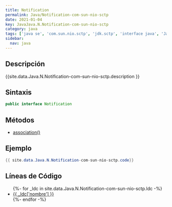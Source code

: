```yaml
---
title: Notification
permalink: Java/Notification-com-sun-nio-sctp
date: 2021-01-04
key: JavaJava.N.Notification-com-sun-nio-sctp
category: java
tags: ['java se', 'com.sun.nio.sctp', 'jdk.sctp', 'interface java', 'Java 1.7']
sidebar: 
  nav: java
---
```


## Descripción
{{site.data.Java.N.Notification-com-sun-nio-sctp.description }}

## Sintaxis
~~~java
public interface Notification
~~~

## Métodos
* [association()](/Java/Notification-com-sun-nio-sctp/association)

## Ejemplo
~~~java
{{ site.data.Java.N.Notification-com-sun-nio-sctp.code}}
~~~

## Líneas de Código
<ul>
{%- for _ldc in site.data.Java.N.Notification-com-sun-nio-sctp.ldc -%}
   <li>
       <a href="{{_ldc['url'] }}">{{ _ldc['nombre'] }}</a>
   </li>
{%- endfor -%}
</ul>
